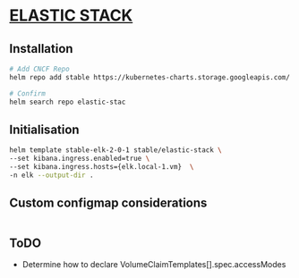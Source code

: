 # [ELASTIC STACK](https://www.elastic.co/)

## Installation
```bash
# Add CNCF Repo
helm repo add stable https://kubernetes-charts.storage.googleapis.com/ 

# Confirm 
helm search repo elastic-stac
```

## Initialisation
```bash
helm template stable-elk-2-0-1 stable/elastic-stack \
--set kibana.ingress.enabled=true \
--set kibana.ingress.hosts={elk.local-1.vm}  \
-n elk --output-dir .
```

## Custom configmap considerations
```bash

```

## ToDO
- Determine how to declare VolumeClaimTemplates[].spec.accessModes
